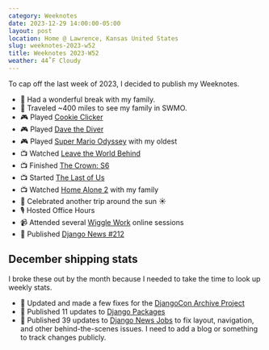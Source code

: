 ```yaml
---
category: Weeknotes
date: 2023-12-29 14:00:00-05:00
layout: post
location: Home @ Lawrence, Kansas United States
slug: weeknotes-2023-w52
title: Weeknotes 2023-W52
weather: 44˚F Cloudy
---
```


To cap off the last week of 2023, I decided to publish my Weeknotes. 

- 🎁 Had a wonderful break with my family.
- 🚙 Traveled ~400 miles to see my family in SWMO.
- 🎮 Played [Cookie Clicker](https://www.backloggd.com/games/cookie-clicker/)
- 🎮 Played [Dave the Diver](https://www.backloggd.com/games/dave-the-diver/)
- 🎮 Played [Super Mario Odyssey](https://www.backloggd.com/games/super-mario-odyssey/) with my oldest
- 📺 Watched [Leave the World Behind](https://trakt.tv/movies/leave-the-world-behind-2023)
- 📺 Finished [The Crown: S6](https://trakt.tv/shows/the-crown/seasons/6)
- 📺 Started [The Last of Us](https://trakt.tv/shows/the-last-of-us/seasons/1)
- 📺 Watched [Home Alone 2](https://trakt.tv/movies/home-alone-2-lost-in-new-york-1992) with my family
- 🎂 Celebrated another trip around the sun ☀️
- 🎙️ Hosted Office Hours
- 📹 Attended several [Wiggle Work](https://wiggle.work) online sessions
- 🚀 Published [Django News #212](https://django-news.com/issues/212#start)

## December shipping stats

I broke these out by the month because I needed to take the time to look up weekly stats. 

- 🚀 Updated and made a few fixes for the [DjangoCon Archive Project](https://github.com/djangocon/djangocon-archive-project)
- 🚀 Published 11 updates to [Django Packages](https://djangopackages.org) 
- 🚀 Published 39 updates to [Django News Jobs](https://jobs.django-news.com) to fix layout, navigation, and other behind-the-scenes issues. I need to add a blog or something to track changes publicly. 
